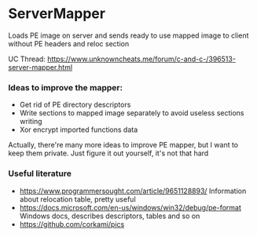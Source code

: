# ServerMapper
Loads PE image on server and sends ready to use mapped image to client without PE headers and reloc section

UC Thread: https://www.unknowncheats.me/forum/c-and-c-/396513-server-mapper.html

### Ideas to improve the mapper:
- Get rid of PE directory descriptors
- Write sections to mapped image separately to avoid useless sections writing
- Xor encrypt imported functions data

Actually, there're many more ideas to improve PE mapper, but I want to keep them private. Just figure it out yourself, it's not that hard

### Useful literature
- https://www.programmersought.com/article/9651128893/ Information about relocation table, pretty useful
- https://docs.microsoft.com/en-us/windows/win32/debug/pe-format Windows docs, describes descriptors, tables and so on
- https://github.com/corkami/pics 
